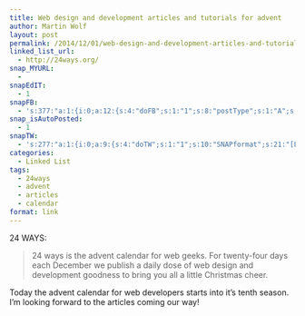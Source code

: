 ```yaml
---
title: Web design and development articles and tutorials for advent
author: Martin Wolf
layout: post
permalink: /2014/12/01/web-design-and-development-articles-and-tutorials-for-advent/
linked_list_url:
  - http://24ways.org/
snap_MYURL:
  - 
snapEdIT:
  - 1
snapFB:
  - 's:377:"a:1:{i:0;a:12:{s:4:"doFB";s:1:"1";s:8:"postType";s:1:"A";s:10:"AttachPost";s:1:"2";s:10:"SNAPformat";s:35:"New post on MartinWolf.org: %TITLE%";s:9:"isAutoImg";s:1:"A";s:8:"imgToUse";s:0:"";s:9:"isAutoURL";s:1:"A";s:8:"urlToUse";s:0:"";s:11:"isPrePosted";s:1:"1";s:8:"isPosted";s:1:"1";s:4:"pgID";s:31:"711305895599362_804986126231338";s:5:"pDate";s:19:"2014-12-01 09:46:00";}}";'
snap_isAutoPosted:
  - 1
snapTW:
  - 's:277:"a:1:{i:0;a:9:{s:4:"doTW";s:1:"1";s:10:"SNAPformat";s:21:"[Link] %TITLE%: %URL%";s:8:"attchImg";s:1:"0";s:9:"isAutoImg";s:1:"A";s:8:"imgToUse";s:0:"";s:11:"isPrePosted";s:1:"1";s:8:"isPosted";s:1:"1";s:4:"pgID";s:18:"539354723502272512";s:5:"pDate";s:19:"2014-12-01 09:46:01";}}";'
categories:
  - Linked List
tags:
  - 24ways
  - advent
  - articles
  - calendar
format: link
---
```

<p class="linked-list-quote-author">
  24 WAYS:
</p>

> 24 ways is the advent calendar for web geeks. For twenty-four days each December we publish a daily dose of web design and development goodness to bring you all a little Christmas cheer.

Today the advent calendar for web developers starts into it&#8217;s tenth season. I&#8217;m looking forward to the articles coming our way!